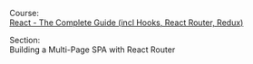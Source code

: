 Course:  
[React - The Complete Guide (incl Hooks, React Router, Redux)](https://www.udemy.com/course/react-the-complete-guide-incl-redux/)

Section:  
Building a Multi-Page SPA with React Router
